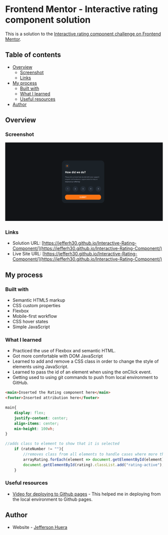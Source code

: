 # Frontend Mentor - Interactive rating component solution

This is a solution to the [Interactive rating component challenge on Frontend Mentor](https://www.frontendmentor.io/challenges/interactive-rating-component-koxpeBUmI). 

## Table of contents

- [Overview](#overview)
  - [Screenshot](#screenshot)
  - [Links](#links)
- [My process](#my-process)
  - [Built with](#built-with)
  - [What I learned](#what-i-learned)
  - [Useful resources](#useful-resources)
- [Author](#author)


## Overview

### Screenshot

![](./screenshot.png)

### Links

- Solution URL: [https://jefferh30.github.io/Interactive-Rating-Component/](https://jefferh30.github.io/Interactive-Rating-Component/)
- Live Site URL: [https://jefferh30.github.io/Interactive-Rating-Component/](https://jefferh30.github.io/Interactive-Rating-Component/)

## My process

### Built with

- Semantic HTML5 markup
- CSS custom properties
- Flexbox
- Mobile-first workflow
- CSS hover states
- Simple JavaScript

### What I learned

- Practiced the use of Flexbox and semantic HTML.
- Got more comfortable with DOM JavaScript
- Learned to add and remove a CSS class in order to change the style of elements using JavaScript.
- Learned to pass the id of an element when using the onClick event.
- Getting used to using git commands to push from local environment to GitHub.

```html
<main>Inserted the Rating component here</main>
<footer>Inserted attribution here</footer>
```
```css
main{
    display: flex;
    justify-content: center;
    align-items: center;
    min-height: 100vh;
}
```

```js
//adds class to element to show that it is selected
    if (rateNumber != ""){
        //removes class from all elements to handle cases where more than one is selected
        arrayRating.forEach(element => document.getElementById(element).classList.remove("rating-active"));
        document.getElementById(rating).classList.add("rating-active");
    }
```


### Useful resources

- [Video for deploying to Github pages](https://www.youtube.com/watch?v=XGcuxuhV-Jg&t=453s) - This helped me in deploying from the local environment to Github pages.

## Author

- Website - [Jefferson Huera](https://www.neurochispas.com)
